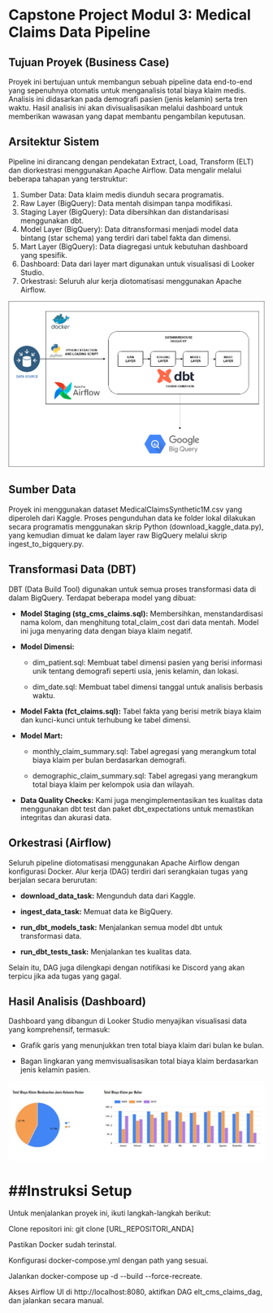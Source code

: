 # Capstone Project Modul 3: Medical Claims Data Pipeline

## Tujuan Proyek (Business Case)

Proyek ini bertujuan untuk membangun sebuah pipeline data end-to-end yang sepenuhnya otomatis untuk menganalisis total biaya klaim medis. Analisis ini didasarkan pada demografi pasien (jenis kelamin) serta tren waktu. Hasil analisis ini akan divisualisasikan melalui dashboard untuk memberikan wawasan yang dapat membantu pengambilan keputusan.

## Arsitektur Sistem

Pipeline ini dirancang dengan pendekatan Extract, Load, Transform (ELT) dan diorkestrasi menggunakan Apache Airflow. Data mengalir melalui beberapa tahapan yang terstruktur:

1. Sumber Data: Data klaim medis diunduh secara programatis.
2. Raw Layer (BigQuery): Data mentah disimpan tanpa modifikasi.
3. Staging Layer (BigQuery): Data dibersihkan dan distandarisasi menggunakan dbt.
4. Model Layer (BigQuery): Data ditransformasi menjadi model data bintang (star schema) yang terdiri dari tabel fakta dan dimensi.
5. Mart Layer (BigQuery): Data diagregasi untuk kebutuhan dashboard yang spesifik.
6. Dashboard: Data dari layer mart digunakan untuk visualisasi di Looker Studio.
7. Orkestrasi: Seluruh alur kerja diotomatisasi menggunakan Apache Airflow.

![arsitektur](images/Arsitektur.png)

## Sumber Data

Proyek ini menggunakan dataset MedicalClaimsSynthetic1M.csv yang diperoleh dari Kaggle. Proses pengunduhan data ke folder lokal dilakukan secara programatis menggunakan skrip Python (download_kaggle_data.py), yang kemudian dimuat ke dalam layer raw BigQuery melalui skrip ingest_to_bigquery.py.

## Transformasi Data (DBT)

DBT (Data Build Tool) digunakan untuk semua proses transformasi data di dalam BigQuery. Terdapat beberapa model yang dibuat:

* **Model Staging (stg_cms_claims.sql):** Membersihkan, menstandardisasi nama kolom, dan menghitung total_claim_cost dari data mentah. Model ini juga menyaring data dengan biaya klaim negatif.

* **Model Dimensi:**

    * dim_patient.sql: Membuat tabel dimensi pasien yang berisi informasi unik tentang demografi seperti usia, jenis kelamin, dan lokasi.

    * dim_date.sql: Membuat tabel dimensi tanggal untuk analisis berbasis waktu.

* **Model Fakta (fct_claims.sql):** Tabel fakta yang berisi metrik biaya klaim dan kunci-kunci untuk terhubung ke tabel dimensi.

* **Model Mart:**

    * monthly_claim_summary.sql: Tabel agregasi yang merangkum total biaya klaim per bulan berdasarkan demografi.

    * demographic_claim_summary.sql: Tabel agregasi yang merangkum total biaya klaim per kelompok usia dan wilayah.

* **Data Quality Checks:** Kami juga mengimplementasikan tes kualitas data menggunakan dbt test dan paket dbt_expectations untuk memastikan integritas dan akurasi data.

## Orkestrasi (Airflow)

Seluruh pipeline diotomatisasi menggunakan Apache Airflow dengan konfigurasi Docker. Alur kerja (DAG) terdiri dari serangkaian tugas yang berjalan secara berurutan:

* **download_data_task:** Mengunduh data dari Kaggle.

* **ingest_data_task:** Memuat data ke BigQuery.

* **run_dbt_models_task:** Menjalankan semua model dbt untuk transformasi data.

* **run_dbt_tests_task:** Menjalankan tes kualitas data.

Selain itu, DAG juga dilengkapi dengan notifikasi ke Discord yang akan terpicu jika ada tugas yang gagal.

## Hasil Analisis (Dashboard)

Dashboard yang dibangun di Looker Studio menyajikan visualisasi data yang komprehensif, termasuk:

* Grafik garis yang menunjukkan tren total biaya klaim dari bulan ke bulan.

* Bagan lingkaran yang memvisualisasikan total biaya klaim berdasarkan jenis kelamin pasien.

![dashboard](images/Dashboard.jpg)


# ##Instruksi Setup
Untuk menjalankan proyek ini, ikuti langkah-langkah berikut:

Clone repositori ini: git clone [URL_REPOSITORI_ANDA]

Pastikan Docker sudah terinstal.

Konfigurasi docker-compose.yml dengan path yang sesuai.

Jalankan docker-compose up -d --build --force-recreate.

Akses Airflow UI di http://localhost:8080, aktifkan DAG elt_cms_claims_dag, dan jalankan secara manual.